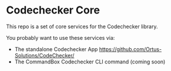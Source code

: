 # Codechecker Core

This repo is a set of core services for the Codechecker library.

You probably want to use these services via:

* The standalone Codechecker App https://github.com/Ortus-Solutions/CodeChecker/
* The CommandBox Codechecker CLI command (coming soon)